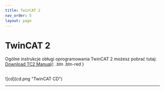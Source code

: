 ```yaml
---
title: TwinCAT 2
nav_order: 5
layout: page
---
```


# TwinCAT 2
Ogólne instrukcje obługi oprogramowania TwinCAT 2 możesz pobrać tutaj:
<br>
[Download TC2 Manual](https://github.com/BA-PL/TwinCAT-2-General/archive/refs/heads/main.zip){: .btn .btn-red }

<br>
![cd](cd.png "TwinCAT CD")

---
